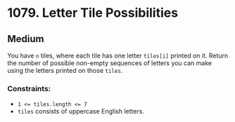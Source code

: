 # 1079. Letter Tile Possibilities

## Medium

You have `n` tiles, where each tile has one letter `tiles[i]` printed on it. Return the number of possible non-empty
sequences of letters you can make using the letters printed on those `tiles`.

### Constraints:

- `1 <= tiles.length <= 7`
- `tiles` consists of uppercase English letters.
